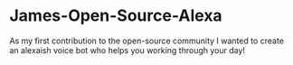 # James-Open-Source-Alexa
As my first contribution to the open-source community I wanted to create an alexaish voice bot who helps you working through your day!
